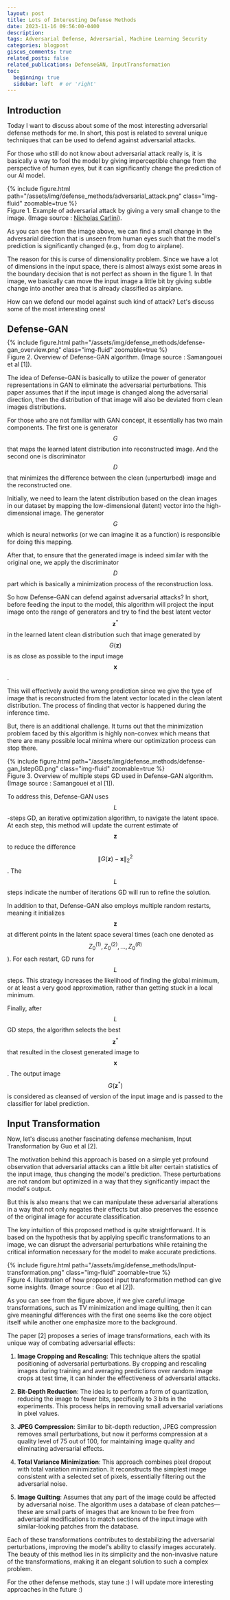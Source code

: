 ```yaml
---
layout: post
title: Lots of Interesting Defense Methods
date: 2023-11-16 09:56:00-0400
description:
tags: Adversarial Defense, Adversarial, Machine Learning Security
categories: blogpost
giscus_comments: true
related_posts: false
related_publications: DefenseGAN, InputTransformation
toc:
  beginning: true
  sidebar: left  # or 'right'
---
```


<style>
h2 {
    margin-top: 1.25em; /* Increased margin-top */
    margin-bottom: 0.5em;
}
h3 {
    margin-top: 1.0em; /* Added margin-top for h3 */
    margin-bottom: 0.5em;
}
</style>

## Introduction

Today I want to discuss about some of the most interesting adversarial defense methods for me. In short, this post is related to several unique techniques that can be used to defend against adversarial attacks.

For those who still do not know about adversarial attack really is, it is basically a way to fool the model by giving imperceptible change from the perspective of human eyes, but it can significantly change the prediction of our AI model.

<div class="row mt-4">
    <div class="col-12 col-lg mt-4 img-container">
        {% include figure.html path="/assets/img/defense_methods/adversarial_attack.png" class="img-fluid" zoomable=true %}
    </div>
</div>
<div class="caption text-center mb-4">
    Figure 1. Example of adversarial attack by giving a very small change to the image. (Image source : <a href="https://www.youtube.com/watch?v=-p2il-V-0fk&t=511s">Nicholas Carlini</a>).
</div>

As you can see from the image above, we can find a small change in the adversarial direction that is unseen from human eyes such that the model's prediction is significantly changed (e.g., from dog to airplane).

The reason for this is curse of dimensionality problem. Since we have a lot of dimensions in the input space, there is almost always exist some areas in the boundary decision that is not perfect as shown in the figure 1. In that image, we basically can move the input image a little bit by giving subtle change into another area that is already classified as airplane.

How can we defend our model against such kind of attack? Let's discuss some of the most interesting ones!

## Defense-GAN

<div class="row mt-4">
    <div class="col-12 col-lg mt-4 img-container">
        {% include figure.html path="/assets/img/defense_methods/defense-gan_overview.png" class="img-fluid" zoomable=true %}
    </div>
</div>
<div class="caption text-center mb-4">
    Figure 2. Overview of Defense-GAN algorithm. (Image source : Samangouei et al [1]).
</div>

The idea of Defense-GAN is basically to utilize the power of generator representations in GAN to eliminate the adversarial perturbations. This paper assumes that if the input image is changed along the adversarial direction, then the distribution of that image will also be deviated from clean images distributions.

For those who are not familiar with GAN concept, it essentially has two main components. The first one is generator $$ G $$ that maps the learned latent distribution into reconstructed image. And the second one is discriminator $$ D $$ that minimizes the difference between the clean (unperturbed) image and the reconstructed one.

Initially, we need to learn the latent distribution based on the clean images in our dataset by mapping the low-dimensional (latent) vector into the high-dimensional image. The generator $$ G $$ which is neural networks (or we can imagine it as a function) is responsible for doing this mapping.

After that, to ensure that the generated image is indeed similar with the original one, we apply the discriminator $$ D $$ part which is basically a minimization process of the reconstruction loss.

So how Defense-GAN can defend against adversarial attacks? In short, before feeding the input to the model, this algorithm will project the input image onto the range of generators and try to find the best latent vector $$ \mathbf{z}^* $$ in the learned latent clean distribution such that image generated by $$ G(\mathbf{z}) $$ is as close as possible to the input image $$ \mathbf{x} $$.

This will effectively avoid the wrong prediction since we give the type of image that is reconstructed from the latent vector located in the clean latent distribution. The process of finding that vector is happened during the inference time.

But, there is an additional challenge. It turns out that the minimization problem faced by this algorithm is highly non-convex which means that there are many possible local minima where our optimization process can stop there.

<div class="row mt-4">
    <div class="col-12 col-lg mt-4 img-container">
        {% include figure.html path="/assets/img/defense_methods/defense-gan_lstepGD.png" class="img-fluid" zoomable=true %}
    </div>
</div>
<div class="caption text-center mb-4">
    Figure 3. Overview of multiple steps GD used in Defense-GAN algorithm. (Image source : Samangouei et al [1]).
</div>

To address this, Defense-GAN uses $$ L $$-steps GD, an iterative optimization algorithm, to navigate the latent space. At each step, this method will update the current estimate of $$ \mathbf{z} $$ to reduce the difference $$ \|G(\mathbf{z})-\mathbf{x}\|_{2}^{2} $$. The $$ L $$ steps indicate the number of iterations GD will run to refine the solution.

In addition to that, Defense-GAN also employs multiple random restarts, meaning it initializes $$ \mathbf{z} $$ at different points in the latent space several times (each one denoted as $$ Z_0^{(1)}, Z_0^{(2)}, ..., Z_0^{(R)} $$). For each restart, GD runs for $$ L $$ steps. This strategy increases the likelihood of finding the global minimum, or at least a very good approximation, rather than getting stuck in a local minimum.

Finally, after $$ L $$ GD steps, the algorithm selects the best $$ \mathbf{z}^* $$ that resulted in the closest generated image to $$ \mathbf{x} $$. The output image $$ G(\mathbf{z}^*) $$ is considered as cleansed of version of the input image and is passed to the classifier for label prediction.

## Input Transformation

Now, let's discuss another fascinating defense mechanism, Input Transformation by Guo et al [2]. 

The motivation behind this approach is based on a simple yet profound observation that adversarial attacks can a little bit alter certain statistics of the input image, thus changing the model's prediction. These perturbations are not random but optimized in a way that they significantly impact the model's output. 

But this is also means that we can manipulate these adversarial alterations in a way that not only negates their effects but also preserves the essence of the original image for accurate classification.

The key intuition of this proposed method is quite straightforward. It is based on the hypothesis that by applying specific transformations to an image, we can disrupt the adversarial perturbations while retaining the critical information necessary for the model to make accurate predictions.

<div class="row mt-4">
    <div class="col-12 col-lg mt-4 img-container">
        {% include figure.html path="/assets/img/defense_methods/Input-transformation.png" class="img-fluid" zoomable=true %}
    </div>
</div>
<div class="caption text-center mb-4">
    Figure 4. Illustration of how proposed input transformation method can give some insights. (Image source : Guo et al [2]).
</div>

As you can see from the figure above, if we give careful image transformations, such as TV minimization and image quilting, then it can give meaningful differences with the first one seems like the core object itself while another one emphasize more to the background.

The paper [2] proposes a series of image transformations, each with its unique way of combating adversarial effects:

1. **Image Cropping and Rescaling**: This technique alters the spatial positioning of adversarial perturbations. By cropping and rescaling images during training and averaging predictions over random image crops at test time, it can hinder the effectiveness of adversarial attacks.

2. **Bit-Depth Reduction**: The idea is to perform a form of quantization, reducing the image to fewer bits, specifically to 3 bits in the experiments. This process helps in removing small adversarial variations in pixel values.

3. **JPEG Compression**: Similar to bit-depth reduction, JPEG compression removes small perturbations, but now it performs compression at a quality level of 75 out of 100, for maintaining image quality and eliminating adversarial effects.

4. **Total Variance Minimization**: This approach combines pixel dropout with total variation minimization. It reconstructs the simplest image consistent with a selected set of pixels, essentially filtering out the adversarial noise.

5. **Image Quilting**: Assumes that any part of the image could be affected by adversarial noise. The algorithm uses a database of clean patches—these are small parts of images that are known to be free from adversarial modifications to match sections of the input image with similar-looking patches from the database.

Each of these transformations contributes to destabilizing the adversarial perturbations, improving the model's ability to classify images accurately. The beauty of this method lies in its simplicity and the non-invasive nature of the transformations, making it an elegant solution to such a complex problem.

For the other defense methods, stay tune :) I will update more interesting approaches in the future :)
